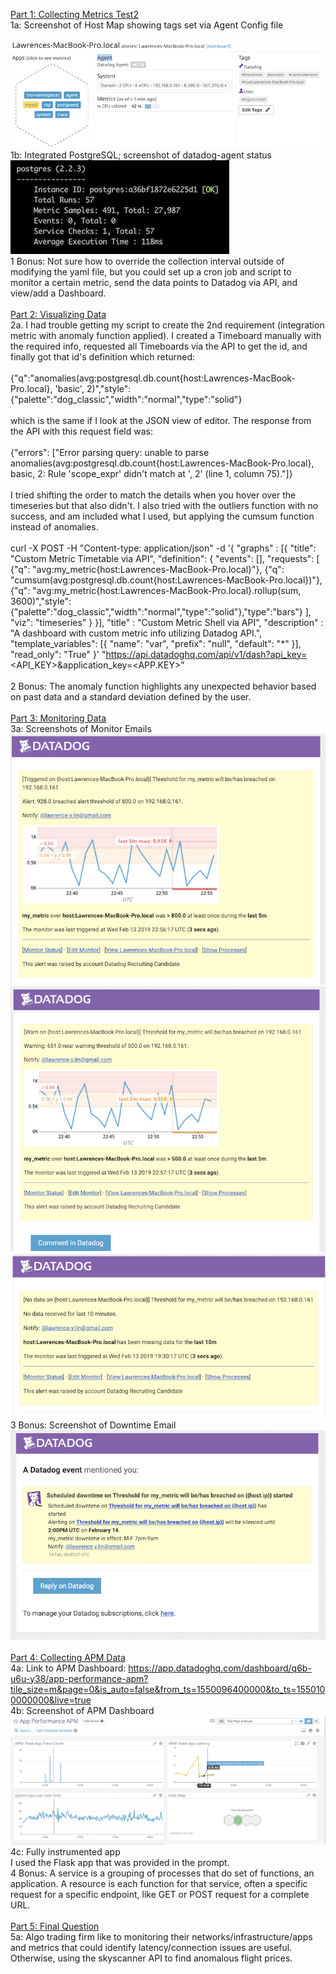<ins>Part 1: Collecting Metrics Test2</ins><br/>
1a: Screenshot of Host Map showing tags set via Agent Config file<br/>
<br/>
![alt text](1a.png)<br/>
1b: Integrated PostgreSQL; screenshot of datadog-agent status<br/>
![alt text](1b.png)<br/>
1 Bonus: Not sure how to override the collection interval outside of modifying the yaml file, but you could set up a cron job and script to monitor a certain metric, send the data points to Datadog via API, and view/add a Dashboard.<br/>
<br/>
<ins>Part 2: Visualizing Data</ins><br/>
2a. I had trouble getting my script to create the 2nd requirement (integration metric with anomaly function applied).  I created a Timeboard manually with the required info,  requested all Timeboards via the API to get the id, and finally got that id's definition which returned: <br/>
<br/>
{"q":"anomalies(avg:postgresql.db.count{host:Lawrences-MacBook-Pro.local}, 'basic', 2)","style":{"palette":"dog_classic","width":"normal","type":"solid"}<br/>
<br/>
which is the same if I look at the JSON view of editor.  The response from the API with this request field was:  <br/>
<br/>
{"errors": ["Error parsing query: unable to parse anomalies(avg:postgresql.db.count{host:Lawrences-MacBook-Pro.local}, basic, 2: Rule 'scope_expr' didn't match at ', 2' (line 1, column 75)."]}<br/>
<br/>
I tried shifting the order to match the details when you hover over the timeseries but that also didn't.  I also tried with the outliers function with no success, and am included what I used, but applying the cumsum function instead of anomalies.<br/>
<br/>
curl  -X POST -H "Content-type: application/json" -d '{
      "graphs" : [{
          "title": "Custom Metric Timetable via API",
          "definition": {
              "events": [],
              "requests": [
                  {"q": "avg:my_metric{host:Lawrences-MacBook-Pro.local}"},
                  {"q": "cumsum(avg:postgresql.db.count{host:Lawrences-MacBook-Pro.local})"},
                  {"q": "avg:my_metric{host:Lawrences-MacBook-Pro.local}.rollup(sum, 3600)","style":{"palette":"dog_classic","width":"normal","type":"solid"},"type":"bars"}
              ],
              "viz": "timeseries"
          }
      }],
      "title" : "Custom Metric Shell via API",
      "description" : "A dashboard with custom metric info utilizing Datadog API.",
      "template_variables": [{
          "name": "var",
          "prefix": "null",
          "default": "*"
      }],
      "read_only": "True"
}' "https://api.datadoghq.com/api/v1/dash?api_key=<API_KEY>&application_key=<APP.KEY>"<br/>
<br/>
2 Bonus: The anomaly function highlights any unexpected behavior based on past data and a standard deviation defined by the user.<br/>
<br/>
<ins>Part 3: Monitoring Data</ins><br/>
3a: Screenshots of Monitor Emails<br/>
![alt text](3alert.png)
![alt text](3warn.png)
![alt text](3nodata.png)<br/>
3 Bonus: Screenshot of Downtime Email<br/>
![alt text](3bonus.png)<br/>
<br/>
<ins>Part 4: Collecting APM Data</ins><br/>
4a: Link to APM Dashboard: https://app.datadoghq.com/dashboard/q6b-u6u-y38/app-performance-apm?tile_size=m&page=0&is_auto=false&from_ts=1550096400000&to_ts=1550100000000&live=true<br/>
4b: Screenshot of APM Dashboard<br/>
![alt text](4b.png)<br/>
4c: Fully instrumented app<br/>
I used the Flask app that was provided in the prompt.<br/>
4 Bonus: A service is a grouping of processes that do set of functions, an application.  A resource is each function for that service, often a specific request for a specific endpoint, like GET or POST request for a complete URL.<br/>
<br/>
<ins>Part 5: Final Question</ins><br/>
5a: Algo trading firm like to monitoring their networks/infrastructure/apps and metrics that could identify latency/connection issues are useful.  Otherwise, using the skyscanner API to find anomalous flight prices.
